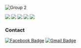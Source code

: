 ![Group 2](https://user-images.githubusercontent.com/47022167/125602410-6b169c18-3c65-40aa-9071-ec56ad9d60fd.png)

<img src="https://img.shields.io/badge/React-61DAFB?style=flat-square&logo=react&logoColor=white"/> <img src="https://img.shields.io/badge/React Native-61DAFB?style=flat-square&logo=react&logoColor=white"/>
<img src="https://img.shields.io/badge/Redux-764ABC?style=flat-square&logo=redux&logoColor=white"/>
<img src="https://img.shields.io/badge/GraphQL-E434AA?style=flat-square&logo=GraphQL&logoColor=white"/>
<img src="https://img.shields.io/badge/Typescript-3178C6?style=flat-square&logo=Typescript&logoColor=white"/>  


### Contact
 [![Facebook Badge](https://img.shields.io/badge/facebook-1877f2?style=flat-square&logo=facebook&logoColor=white&link=https://www.facebook.com/parkjaeyoung2484)](https://www.facebook.com/parkjaeyoung2484)
  [![Gmail Badge](https://img.shields.io/badge/Gmail-d14836?style=flat-square&logo=Gmail&logoColor=white&link=mailto:saiei2484@gmail.com)](mailto:saiei2484@gmail.com)
